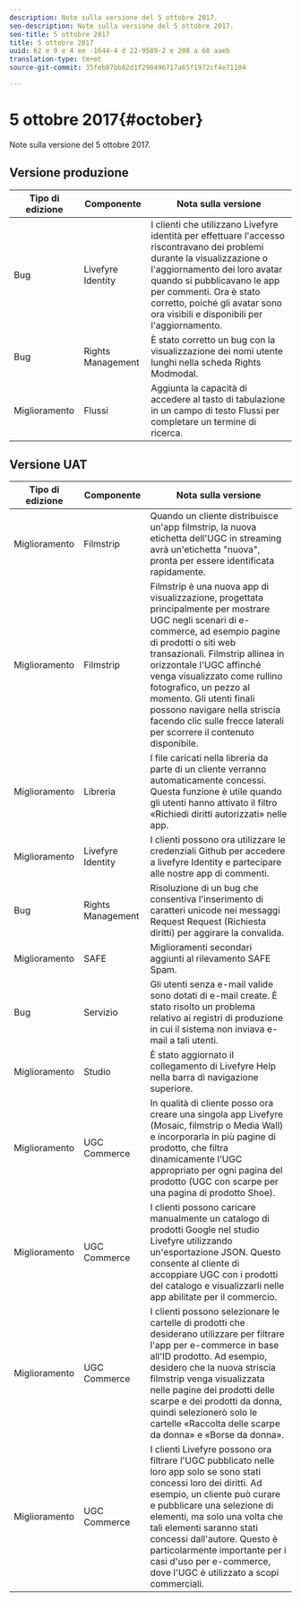 ```yaml
---
description: Note sulla versione del 5 ottobre 2017.
seo-description: Note sulla versione del 5 ottobre 2017.
seo-title: 5 ottobre 2017
title: 5 ottobre 2017
uuid: 62 e 9 e 4 ee -1644-4 d 22-9589-2 e 208 a 68 aaeb
translation-type: tm+mt
source-git-commit: 35feb87bb82d1f298496717a65f1972cf4e71104

---
```



# 5 ottobre 2017{#october}

Note sulla versione del 5 ottobre 2017.

## Versione produzione

| **Tipo di edizione** | **Componente** | **Nota sulla versione** |
|---|---|---|
| Bug | Livefyre Identity | I clienti che utilizzano Livefyre identità per effettuare l'accesso riscontravano dei problemi durante la visualizzazione o l'aggiornamento dei loro avatar quando si pubblicavano le app per commenti. Ora è stato corretto, poiché gli avatar sono ora visibili e disponibili per l'aggiornamento. |
| Bug | Rights Management | È stato corretto un bug con la visualizzazione dei nomi utente lunghi nella scheda Rights Modmodal. |
| Miglioramento | Flussi | Aggiunta la capacità di accedere al tasto di tabulazione in un campo di testo Flussi per completare un termine di ricerca. |

## Versione UAT

| **Tipo di edizione** | **Componente** | **Nota sulla versione** |
|---|---|---|
| Miglioramento | Filmstrip | Quando un cliente distribuisce un'app filmstrip, la nuova etichetta dell'UGC in streaming avrà un'etichetta "nuova", pronta per essere identificata rapidamente. |
| Miglioramento | Filmstrip | Filmstrip è una nuova app di visualizzazione, progettata principalmente per mostrare UGC negli scenari di e-commerce, ad esempio pagine di prodotti o siti web transazionali. Filmstrip allinea in orizzontale l'UGC affinché venga visualizzato come rullino fotografico, un pezzo al momento. Gli utenti finali possono navigare nella striscia facendo clic sulle frecce laterali per scorrere il contenuto disponibile. |
| Miglioramento | Libreria | I file caricati nella libreria da parte di un cliente verranno automaticamente concessi. Questa funzione è utile quando gli utenti hanno attivato il filtro «Richiedi diritti autorizzati» nelle app. |
| Miglioramento | Livefyre Identity | I clienti possono ora utilizzare le credenziali Github per accedere a livefyre Identity e partecipare alle nostre app di commenti. |
| Bug | Rights Management | Risoluzione di un bug che consentiva l'inserimento di caratteri unicode nei messaggi Request Request (Richiesta diritti) per aggirare la convalida. |
| Miglioramento | SAFE | Miglioramenti secondari aggiunti al rilevamento SAFE Spam. |
| Bug | Servizio | Gli utenti senza e-mail valide sono dotati di e-mail create. È stato risolto un problema relativo ai registri di produzione in cui il sistema non inviava e-mail a tali utenti. |
| Miglioramento | Studio | È stato aggiornato il collegamento di Livefyre Help nella barra di navigazione superiore. |
| Miglioramento | UGC Commerce | In qualità di cliente posso ora creare una singola app Livefyre (Mosaic, filmstrip o Media Wall) e incorporarla in più pagine di prodotto, che filtra dinamicamente l'UGC appropriato per ogni pagina del prodotto (UGC con scarpe per una pagina di prodotto Shoe). |
| Miglioramento | UGC Commerce | I clienti possono caricare manualmente un catalogo di prodotti Google nel studio Livefyre utilizzando un'esportazione JSON. Questo consente al cliente di accoppiare UGC con i prodotti del catalogo e visualizzarli nelle app abilitate per il commercio. |
| Miglioramento | UGC Commerce | I clienti possono selezionare le cartelle di prodotti che desiderano utilizzare per filtrare l'app per e-commerce in base all'ID prodotto. Ad esempio, desidero che la nuova striscia filmstrip venga visualizzata nelle pagine dei prodotti delle scarpe e dei prodotti da donna, quindi selezionerò solo le cartelle «Raccolta delle scarpe da donna» e «Borse da donna». |
| Miglioramento | UGC Commerce | I clienti Livefyre possono ora filtrare l'UGC pubblicato nelle loro app solo se sono stati concessi loro dei diritti. Ad esempio, un cliente può curare e pubblicare una selezione di elementi, ma solo una volta che tali elementi saranno stati concessi dall'autore. Questo è particolarmente importante per i casi d'uso per e-commerce, dove l'UGC è utilizzato a scopi commerciali. |

